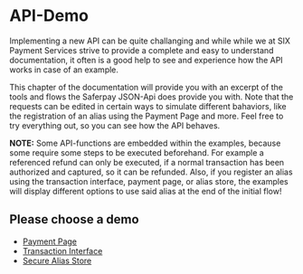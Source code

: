# API-Demo

Implementing a new API can be quite challanging and while while we at SIX Payment Services strive to provide a complete and easy to understand documentation, it often is a good help to see and experience how the API works in case of an example.

This chapter of the documentation will provide you with an excerpt of the tools and flows the Saferpay JSON-Api does provide you with.
Note that the requests can be edited in certain ways to simulate different bahaviors, like the registration of an alias using the Payment Page and more. Feel free to try everything out, so you can see how the API behaves.

<div class="info">
  <p><strong>NOTE:</strong> Some API-functions are embedded within the examples, because some require some steps to be executed beforehand. For example a referenced refund can only be executed, if a normal transaction has been authorized and captured, so it can be refunded. Also, if you register an alias using the transaction interface, payment page, or alias store, the examples will display different options to use said alias at the end of the initial flow!</p>
</div>

## Please choose a demo

+ [Payment Page](https://saferpay.github.io/sndbx/pp_demo.html)
+ [Transaction Interface](https://saferpay.github.io/sndbx/trx_demo.html)
+ [Secure Alias Store](https://saferpay.github.io/sndbx/scd_demo.html)
